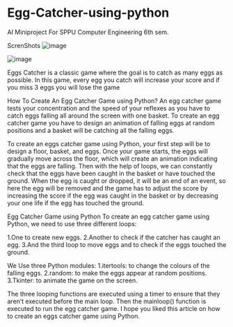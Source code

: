 # Egg-Catcher-using-python
AI Miniproject For SPPU Computer Engineering 6th sem. 

ScrenShots
![image](https://user-images.githubusercontent.com/61576958/182519674-ef1cc4f0-15f4-4789-a619-ab2b4289560f.png)

![image](https://user-images.githubusercontent.com/61576958/182519712-88d66722-be65-4abb-a94d-62d941e8884e.png)

Eggs Catcher is a classic game where the goal is to catch as many eggs as possible. In this game, every egg you catch will increase your score and if you miss 3 eggs you will lose the game

How To Create An Egg Catcher Game using Python?
An egg catcher game tests your concentration and the speed of your reflexes as you have to catch eggs falling all around the screen with one basket.
To create an egg catcher game you have to design an animation of falling eggs at random positions and a basket will be catching all the falling eggs.

To create an eggs catcher game using Python, your first step will be to design a floor,
basket, and eggs. Once your game starts, the eggs will gradually move across the floor,
which will create an animation indicating that the eggs are falling. Then with the help of loops,
we can constantly check that the eggs have been caught in the basket or have touched the ground. 
When the egg is caught or dropped, it will be an end of an event,
so here the egg will be removed and the game has to adjust the
score by increasing the score if the egg was caught in the basket or by decreasing your one life if the egg has touched the ground.

Egg Catcher Game using Python
To create an egg catcher game using Python, we need to use three different loops:

1.One to create new eggs.
2.Another to check if the catcher has caught an egg.
3.And the third loop to move eggs and to check if the eggs touched the ground.

We Use three Python modules:
1.itertools: to change the colours of the falling eggs.
2.random: to make the eggs appear at random positions.
3.Tkinter: to animate the game on the screen.

The three looping functions are executed using a timer to ensure that they aren’t executed before the main loop.
Then the mainloop() function is executed to run the egg catcher game. I hope you liked this article on how to create an eggs catcher game using Python.
